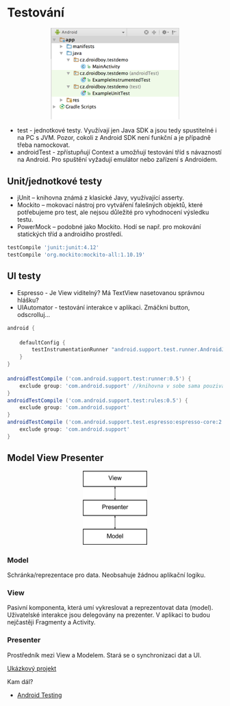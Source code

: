 # Testování
<div style="text-align: center;">
    <img src="./img/10-structure.png" alt="Anonymní třída" style="max-width: 300px;" />
</div>

* test - jednotkové testy. Využívají jen Java SDK a jsou tedy spustitelné i na PC s JVM. Pozor, cokoli z Android SDK není funkční a je případně třeba namockovat.
* androidTest - zpřístupňují Context a umožňují testování tříd s návazností na Android. Pro spuštění vyžadují emulátor nebo zařízení s Androidem.


## Unit/jednotkové testy
* jUnit – knihovna známá z klasické Javy, využívající asserty.
* Mockito – mokovací nástroj pro vytváření falešných objektů, které potřebujeme pro test, ale nejsou důležité pro vyhodnocení výsledku testu.
* PowerMock – podobné jako Mockito. Hodí se např. pro mokování statických tříd a androidího prostředí.

```groovy
testCompile 'junit:junit:4.12'
testCompile 'org.mockito:mockito-all:1.10.19'
```

## UI testy
* Espresso - Je View viditelný? Má TextView nasetovanou správnou hlášku?
* UIAutomator - testování interakce v aplikaci. Zmáčkni button, odscrolluj...

```groovy
android {

    defaultConfig {
        testInstrumentationRunner "android.support.test.runner.AndroidJUnitRunner" //nutne pro spousteni testu
    }
}

androidTestCompile ('com.android.support.test:runner:0.5') {
    exclude group: 'com.android.support' //knihovna v sobe sama pouziva support library, ktera muze byt v konfliktu s verzi support library vaseho projektu, proto ji odstranime
}
androidTestCompile ('com.android.support.test:rules:0.5') {
    exclude group: 'com.android.support'
}
androidTestCompile ('com.android.support.test.espresso:espresso-core:2.2.2') {
    exclude group: 'com.android.support'
}
```

## Model View Presenter
<div style="text-align: center;">
    <img src="./img/10-mvp.png" alt="MVP" style="max-width: 150px;" />
</div>

### Model
Schránka/reprezentace pro data. Neobsahuje žádnou aplikační logiku.

### View
Pasivní komponenta, která umí vykreslovat a reprezentovat data (model). Uživatelské interakce jsou delegovány na prezenter. V aplikaci to budou nejčastěji Fragmenty a Activity.

### Presenter
Prostředník mezi View a Modelem. Stará se o synchronizaci dat a UI.

[Ukázkový projekt](https://github.com/jonasevcik/AndroidTestingDemo)

Kam dál?
* [Android Testing](https://codelabs.developers.google.com/codelabs/android-testing/)

